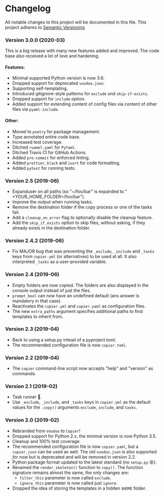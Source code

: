 # Changelog

All notable changes to this project will be documented in this file.
This project adheres to [Semantic Versioning](https://semver.org/spec/v2.0.0.html)

### Version 3.0.0 (2020-03)

This is a big release with many new features added and improved.
The code base also received a lot of love and hardening.

#### Features:

- Minimal supported Python version is now 3.6.
- Dropped support for deprecated `voodoo.json`.
- Supporting self-templating.
- Introduced gitignore-style patterns for `exclude` und `skip-if-exists`.
- Dropped support for `include` option.
- Added support for extending content of config files via content of other files via `pyaml-include`.

#### Other:

- Moved to `poetry` for package management.
- Type annotated entire code base.
- Increased test coverage.
- Ditched `ruamel.yaml` for `PyYaml`.
- Ditched Travis CI for GitHub Actions.
- Added `pre-commit` for enforced linting.
- Added `prettier`, `black` and `isort` for code formatting.
- Added `pytest` for running tests.

### Version 2.5 (2019-06)

- Expanduser on all paths (so "~/foo/bar" is expanded to "<YOUR_HOME_FOLDER>/foo/bar").
- Improve the output when running tasks.
- Remove the destination folder if the copy process or one of the tasks fail.
- Add a `cleanup_on_error` flag to optionally disable the cleanup feature.
- Add the `skip_if_exists` option to skip files, without asking, if they already exists in the destination folder.

### Version 2.4.2 (2019-06)

- Fix MAJOR bug that was preventing the `_exclude`, `_include` and `_tasks` keys from
  `copier.yml` (or alternatives) to be used at all. It also interpreted `_tasks` as
  a user-provided variable.

### Version 2.4 (2019-06)

- Empty folders are now copied. The folders are also displayed in the console output
  instead of just the files.
- `prompt_bool` can now have an undefined default (ans answer is mandatory in that case).
- Reactivates the `copier.yml` and `copier.yaml` as configuration files.
- The new `extra_paths` argument specifies additional paths to find templates to inherit from.

### Version 2.3 (2019-04)

- Back to using a setup.py intead of a pyproject.toml.
- The recommended configuration file is now `copier.toml`.

### Version 2.2 (2019-04)

- The `copier` command-line script now accepts "help" and "version" as commands.

### Version 2.1 (2019-02)

- Task runner 🎉.
- Use `_exclude`, `_include`, and `_tasks` keys in `copier.yml` as the default
  values for the `.copy()` arguments `exclude`, `include`, and `tasks`.

### Version 2.0 (2019-02)

- Rebranded from `Voodoo` to `Copier`!
- Dropped support for Python 2.x, the minimal version is now Python 3.5.
- Cleanup and 100% test coverage.
- The recommended configuration file is now `copier.yaml`, but a `copier.json`
  can be used as well. The old `voodoo.json` is also supported _for now_ but is
  deprecated and will be removed in version 2.2.
- Python package format updated to the latest standard (no `setup.py` 😵).
- Renamed the `render_skeleton()` function to `copy()`. The function signature remains
  almost the same, the only changes are:
  - `filter_this` parameter is now called `exclude`.
  - `ignore_this` parameter is now called just `ignore`.
- Dropped the idea of storing the templates in a hidden `$HOME` folder.
